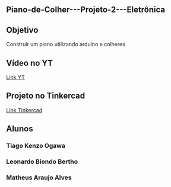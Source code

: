 ## Piano-de-Colher---Projeto-2---Eletrônica

## Objetivo

Construir um piano utilizando arduíno e colheres

## Vídeo no YT
[Link YT](https://youtu.be/08xDY9iudbI)

## Projeto no Tinkercad
[Link Tinkercad](https://www.tinkercad.com/things/bdmib5eNnfc-piano-de-colher?sharecode=OIaA_JvBRm8S8QFiRidHZSuT0n3t74cxiyn0jVJrh7M)


## Alunos
### Tiago Kenzo Ogawa
### Leonardo Biondo Bertho
### Matheus Araujo Alves
